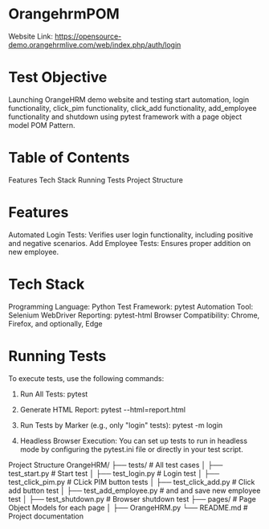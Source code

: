 # OrangehrmPOM
Website Link: https://opensource-demo.orangehrmlive.com/web/index.php/auth/login

# Test Objective
Launching OrangeHRM demo website and testing start automation, login functionality, click_pim functionality, click_add functionality, add_employee functionality and shutdown using pytest framework with a page object model POM Pattern. 

# Table of Contents
Features
Tech Stack
Running Tests
Project Structure

# Features
Automated Login Tests: Verifies user login functionality, including positive and negative scenarios.
Add Employee Tests: Ensures proper addition on new employee.

# Tech Stack
Programming Language: Python
Test Framework: pytest
Automation Tool: Selenium WebDriver
Reporting: pytest-html
Browser Compatibility: Chrome, Firefox, and optionally, Edge

# Running Tests
To execute tests, use the following commands:

1. Run All Tests:
   pytest

2. Generate HTML Report:
   pytest --html=report.html

3. Run Tests by Marker (e.g., only "login" tests):
   pytest -m login

4. Headless Browser Execution:
   You can set up tests to run in headless mode by configuring the pytest.ini file or directly in your test script.

Project Structure
OrangeHRM/
├── tests/                     # All test cases
│   ├── test_start.py          # Start test
│   ├── test_login.py          # Login test
│   ├── test_click_pim.py      # CLick PIM button  tests
│   ├── test_click_add.py      # Click add button test
│   ├── test_add_employee.py   # and and save new employee test
│   ├── test_shutdown.py       # Browser shutdown test
├── pages/                     # Page Object Models for each page
│   ├── OrangeHRM.py
└── README.md                  # Project documentation
